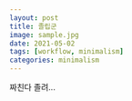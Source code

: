 ```yaml
---
layout: post
title: 졸립군
image: sample.jpg
date: 2021-05-02 
tags: [workflow, minimalism]
categories: minimalism
---
```

짜친다 졸려...
